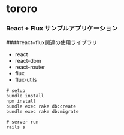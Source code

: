 # tororo

### React + Flux サンプルアプリケーション

####react+flux関連の使用ライブラリ
- react
- react-dom
- react-router
- flux
- flux-utils

```
# setup
bundle install
npm install
bundle exec rake db:create
bundle exec rake db:migrate

# server run
rails s
```
